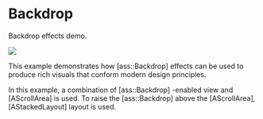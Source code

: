 # Backdrop

<!-- aui:example ui -->
Backdrop effects demo.

![](imgs/454168224-491c728f-9bfd-40c5-b83a-281076b8292f.gif)

This example demonstrates how [ass::Backdrop] effects can be used to produce rich visuals that conform modern design
principles.

In this example, a combination of [ass::Backdrop] -enabled view and [AScrollArea] is used. To raise the
[ass::Backdrop] above the [AScrollArea], [AStackedLayout] layout is used.
